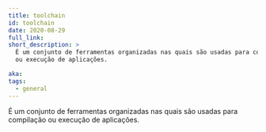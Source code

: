 ```yaml
---
title: toolchain
id: toolchain
date: 2020-08-29
full_link:
short_description: >
  É um conjunto de ferramentas organizadas nas quais são usadas para compilação
  ou execução de aplicações.

aka:
tags:
  - general
---
```


É um conjunto de ferramentas organizadas nas quais são usadas para compilação ou
execução de aplicações.

<!--more-->
